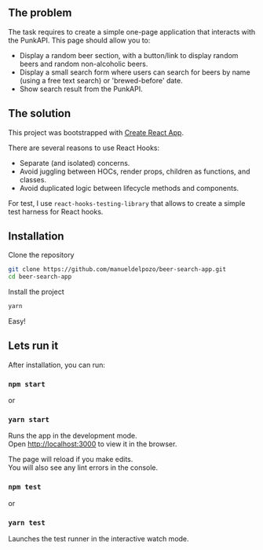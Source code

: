 ## The problem

The task requires to create a simple one-page application that interacts with the PunkAPI. This page should allow you to:

- Display a random beer section, with a button/link to display random beers and random non-alcoholic beers.
- Display a small search form where users can search for beers by name (using a free text search) or 'brewed-before' date.
- Show search result from the PunkAPI.

## The solution

This project was bootstrapped with [Create React App](https://github.com/facebook/create-react-app).

There are several reasons to use React Hooks:

- Separate (and isolated) concerns.
- Avoid juggling between HOCs, render props, children as functions, and classes.
- Avoid duplicated logic between lifecycle methods and components.

For test, I use `react-hooks-testing-library` that allows to create a simple test harness for React hooks.

## Installation

Clone the repository

```sh
git clone https://github.com/manueldelpozo/beer-search-app.git
cd beer-search-app
```
Install the project

```sh
yarn
```
Easy!

## Lets run it

After installation, you can run:

### `npm start`
or
### `yarn start`

Runs the app in the development mode.<br>
Open [http://localhost:3000](http://localhost:3000) to view it in the browser.

The page will reload if you make edits.<br>
You will also see any lint errors in the console.

### `npm test`
or
### `yarn test`

Launches the test runner in the interactive watch mode.<br>